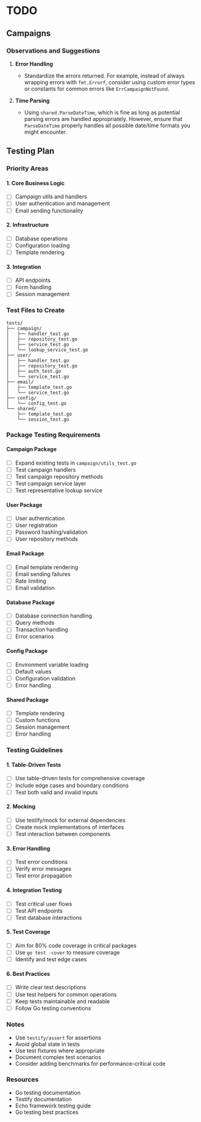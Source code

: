 # TODO

## Campaigns

### Observations and Suggestions

1. **Error Handling**
   - Standardize the errors returned. For example, instead of always wrapping errors with `fmt.Errorf`, consider using custom error types or constants for common errors like `ErrCampaignNotFound`.

3. **Time Parsing**
   - Using `shared.ParseDateTime`, which is fine as long as potential parsing errors are handled appropriately. However, ensure that `ParseDateTime` properly handles all possible date/time formats you might encounter.

## Testing Plan

### Priority Areas

#### 1. Core Business Logic
- [ ] Campaign utils and handlers
- [ ] User authentication and management
- [ ] Email sending functionality

#### 2. Infrastructure
- [ ] Database operations
- [ ] Configuration loading
- [ ] Template rendering

#### 3. Integration
- [ ] API endpoints
- [ ] Form handling
- [ ] Session management

### Test Files to Create

```plaintext
tests/
├── campaign/
│   ├── handler_test.go
│   ├── repository_test.go
│   ├── service_test.go
│   └── lookup_service_test.go
├── user/
│   ├── handler_test.go
│   ├── repository_test.go
│   ├── auth_test.go
│   └── service_test.go
├── email/
│   ├── template_test.go
│   └── service_test.go
├── config/
│   └── config_test.go
└── shared/
    ├── template_test.go
    └── session_test.go
```

### Package Testing Requirements

#### Campaign Package
- [ ] Expand existing tests in `campaign/utils_test.go`
- [ ] Test campaign handlers
- [ ] Test campaign repository methods
- [ ] Test campaign service layer
- [ ] Test representative lookup service

#### User Package
- [ ] User authentication
- [ ] User registration
- [ ] Password hashing/validation
- [ ] User repository methods

#### Email Package
- [ ] Email template rendering
- [ ] Email sending failures
- [ ] Rate limiting
- [ ] Email validation

#### Database Package
- [ ] Database connection handling
- [ ] Query methods
- [ ] Transaction handling
- [ ] Error scenarios

#### Config Package
- [ ] Environment variable loading
- [ ] Default values
- [ ] Configuration validation
- [ ] Error handling

#### Shared Package
- [ ] Template rendering
- [ ] Custom functions
- [ ] Session management
- [ ] Error handling

### Testing Guidelines

#### 1. Table-Driven Tests
- [ ] Use table-driven tests for comprehensive coverage
- [ ] Include edge cases and boundary conditions
- [ ] Test both valid and invalid inputs

#### 2. Mocking
- [ ] Use testify/mock for external dependencies
- [ ] Create mock implementations of interfaces
- [ ] Test interaction between components

#### 3. Error Handling
- [ ] Test error conditions
- [ ] Verify error messages
- [ ] Test error propagation

#### 4. Integration Testing
- [ ] Test critical user flows
- [ ] Test API endpoints
- [ ] Test database interactions

#### 5. Test Coverage
- [ ] Aim for 80% code coverage in critical packages
- [ ] Use `go test -cover` to measure coverage
- [ ] Identify and test edge cases

#### 6. Best Practices
- [ ] Write clear test descriptions
- [ ] Use test helpers for common operations
- [ ] Keep tests maintainable and readable
- [ ] Follow Go testing conventions

### Notes
- Use `testify/assert` for assertions
- Avoid global state in tests
- Use test fixtures where appropriate
- Document complex test scenarios
- Consider adding benchmarks for performance-critical code

### Resources
- Go testing documentation
- Testify documentation
- Echo framework testing guide
- Go testing best practices